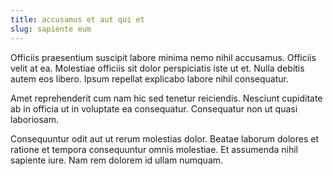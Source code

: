 ```yaml
---
title: accusamus et aut qui et
slug: sapiente eum
---
```


Officiis praesentium suscipit labore minima nemo nihil accusamus. Officiis velit at ea. Molestiae officiis sit dolor perspiciatis iste ut et. Nulla debitis autem eos libero. Ipsum repellat explicabo labore nihil consequatur.

Amet reprehenderit cum nam hic sed tenetur reiciendis. Nesciunt cupiditate ab in officia ut in voluptate ea consequatur. Consequatur non ut quasi laboriosam.

Consequuntur odit aut ut rerum molestias dolor. Beatae laborum dolores et ratione et tempora consequuntur omnis molestiae. Et assumenda nihil sapiente iure. Nam rem dolorem id ullam numquam.
